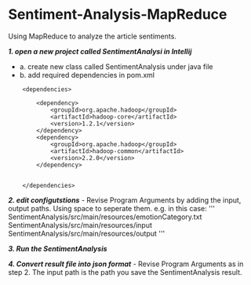 # Sentiment-Analysis-MapReduce
Using MapReduce to analyze the article sentiments.

***1. open a new project called SentimentAnalysi in Intellij***
   - a. create new class called SentimentAnalysis under java file
   - b. add required dependencies in pom.xml
```
    <dependencies>

        <dependency>
            <groupId>org.apache.hadoop</groupId>
            <artifactId>hadoop-core</artifactId>
            <version>1.2.1</version>
        </dependency>
        <dependency>
            <groupId>org.apache.hadoop</groupId>
            <artifactId>hadoop-common</artifactId>
            <version>2.2.0</version>
        </dependency>


    </dependencies>
```

***2. edit configutstions***
    - Revise Program Arguments by adding the input, output paths. Using space to seperate them.
e.g. in this case:
'''
SentimentAnalysis/src/main/resources/emotionCategory.txt SentimentAnalysis/src/main/resources/input SentimentAnalysis/src/main/resources/output
'''

***3. Run the SentimentAnalysis***

***4. Convert result file into json format***
    - Revise Program Arguments as in step 2. The input path is the path you save the SentimentAnalysis result.
